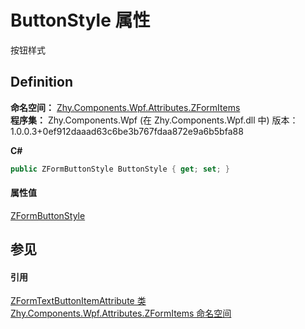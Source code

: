 # ButtonStyle 属性


按钮样式



## Definition
**命名空间：** <a href="N_Zhy_Components_Wpf_Attributes_ZFormItems.md">Zhy.Components.Wpf.Attributes.ZFormItems</a>  
**程序集：** Zhy.Components.Wpf (在 Zhy.Components.Wpf.dll 中) 版本：1.0.0.3+0ef912daaad63c6be3b767fdaa872e9a6b5bfa88

**C#**
``` C#
public ZFormButtonStyle ButtonStyle { get; set; }
```



#### 属性值
<a href="T_Zhy_Components_Wpf_Enums_ZFormButtonStyle.md">ZFormButtonStyle</a>

## 参见


#### 引用
<a href="T_Zhy_Components_Wpf_Attributes_ZFormItems_ZFormTextButtonItemAttribute.md">ZFormTextButtonItemAttribute 类</a>  
<a href="N_Zhy_Components_Wpf_Attributes_ZFormItems.md">Zhy.Components.Wpf.Attributes.ZFormItems 命名空间</a>  
